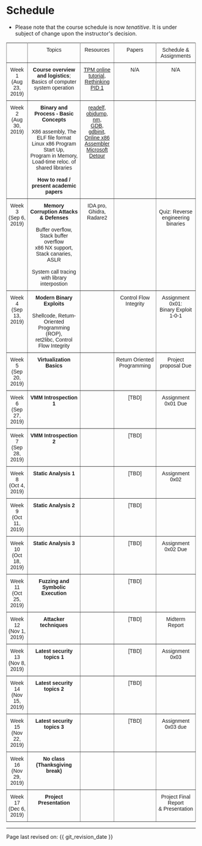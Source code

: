 # Schedule

* Please note that the course schedule is now *tenatitive*. It is under subject of
  change upon the instructor's decision.

<style type="text/css">
.tg  {border-collapse:collapse;border-spacing:0;}
.tg td{font-family:Arial, sans-serif;font-size:14px;padding:10px 5px;border-style:solid;border-width:1px;overflow:hidden;word-break:normal;border-color:black;}
.tg th{font-family:Arial, sans-serif;font-size:14px;font-weight:normal;padding:10px 5px;border-style:solid;border-width:1px;overflow:hidden;word-break:normal;border-color:black;}
.tg .tg-c3ow{border-color:inherit;text-align:center;vertical-align:top}
</style>
<table class="tg">
  <tr>
    <th class="tg-c3ow"></th>
    <th class="tg-c3ow">Topics</th>
    <th class="tg-c3ow">Resources</th>
    <th class="tg-c3ow">Papers</th>
    <th class="tg-c3ow">Schedule &amp; <br>Assignments<br></th>
  </tr>
  <tr>
    <td class="tg-c3ow">Week 1 <br>(Aug 23, 2019)</td>
    <td class="tg-c3ow"><span style="font-weight:bold">Course overview and logistics</span>; <br>Basics of computer system operation</td>
    <td class="tg-c3ow"><a href="https://tmp/">TPM online tutorial</a>, <br><a href="https://tmplink/">Rethinking PID 1</a></td>
    <td class="tg-c3ow">N/A</td>
    <td class="tg-c3ow">N/A</td>
  </tr>
  <tr>
    <td class="tg-c3ow">Week 2<br>(Aug 30, 2019)</td>
    <td class="tg-c3ow"><span style="font-weight:bold">Binary and Process - Basic Concepts</span><br><br>X86 assembly, The ELF file  format<br>Linux x86 Program Start Up, <br>Program in Memory,<br>Load-time reloc. of shared libraries<br><br><span style="font-weight:bold">How to read / present academic papers</span></td>
    <td class="tg-c3ow"><a href="http://readelf/">readelf</a>, <a href="http://objdump/">objdump</a>, <br><a href="http://todo/">nm</a>, <br><a href="http://gdb/">GDB</a>, <a href="http://gdbinit/">gdbinit</a>,<br><a href="https://defuse.ca/online-x86-assembler.htm">Online x86 Assembler</a><br><a href="https://github.com/microsoft/detours">Microsoft Detour</a></td>
    <td class="tg-c3ow"></td>
    <td class="tg-c3ow"></td>
  </tr>
  <tr>
    <td class="tg-c3ow">Week 3 <br>(Sep 6, 2019)</td>
    <td class="tg-c3ow"><span style="font-weight:bold">Memory Corruption Attacks &amp; Defenses</span><br><br>Buffer overflow, Stack buffer overflow<br>x86 NX support, Stack canaries, ASLR<br><br>System call tracing with library interpostion</td>
    <td class="tg-c3ow">IDA pro, Ghidra, <br>Radare2</td>
    <td class="tg-c3ow"></td>
    <td class="tg-c3ow"><br>Quiz: Reverse engineering <br>binaries</td>
  </tr>
  <tr>
    <td class="tg-c3ow">Week 4 <br>(Sep 13, 2019)</td>
    <td class="tg-c3ow"><span style="font-weight:bold">Modern Binary Exploits</span><br><br>Shellcode, Return-Oriented Programming (ROP), <br>ret2libc, Control Flow Integrity</td>
    <td class="tg-c3ow"></td>
    <td class="tg-c3ow">Control Flow Integrity</td>
    <td class="tg-c3ow">Assignment 0x01: <br>Binary Exploit 1-0-1</td>
  </tr>
  <tr>
    <td class="tg-c3ow">Week 5 <br>(Sep 20, 2019)</td>
    <td class="tg-c3ow"><span style="font-weight:bold">Virtualization Basics</span></td>
    <td class="tg-c3ow"></td>
    <td class="tg-c3ow">Return Oriented Programming</td>
    <td class="tg-c3ow">Project proposal Due</td>
  </tr>
  <tr>
    <td class="tg-c3ow">Week 6 <br>(Sep 27, 2019)</td>
    <td class="tg-c3ow"><span style="font-weight:bold">VMM Introspection 1</span></td>
    <td class="tg-c3ow"></td>
    <td class="tg-c3ow">[TBD]</td>
    <td class="tg-c3ow">Assignment 0x01 Due</td>
  </tr>
  <tr>
    <td class="tg-c3ow">Week 7 <br>(Sep 28, 2019)</td>
    <td class="tg-c3ow"><span style="font-weight:bold">VMM Introspection 2</span></td>
    <td class="tg-c3ow"></td>
    <td class="tg-c3ow">[TBD]</td>
    <td class="tg-c3ow"></td>
  </tr>
  <tr>
    <td class="tg-c3ow">Week 8 <br>(Oct 4, 2019)</td>
    <td class="tg-c3ow"><span style="font-weight:bold">Static Analysis 1</span></td>
    <td class="tg-c3ow"></td>
    <td class="tg-c3ow">[TBD]</td>
    <td class="tg-c3ow">Assignment 0x02</td>
  </tr>
  <tr>
    <td class="tg-c3ow">Week 9 <br>(Oct 11, 2019)</td>
    <td class="tg-c3ow"><span style="font-weight:bold">Static Analysis 2</span></td>
    <td class="tg-c3ow"></td>
    <td class="tg-c3ow">[TBD]</td>
    <td class="tg-c3ow"></td>
  </tr>
  <tr>
    <td class="tg-c3ow">Week 10 <br>(Oct 18, 2019)</td>
    <td class="tg-c3ow"><span style="font-weight:bold">Static Analysis 3</span></td>
    <td class="tg-c3ow"></td>
    <td class="tg-c3ow">[TBD]</td>
    <td class="tg-c3ow">Assignment 0x02 Due</td>
  </tr>
  <tr>
    <td class="tg-c3ow">Week 11 <br>(Oct 25, 2019)</td>
    <td class="tg-c3ow"><span style="font-weight:bold">Fuzzing and Symbolic Execution</span></td>
    <td class="tg-c3ow"></td>
    <td class="tg-c3ow">[TBD]</td>
    <td class="tg-c3ow"></td>
  </tr>
  <tr>
    <td class="tg-c3ow">Week 12 <br>(Nov 1, 2019)</td>
    <td class="tg-c3ow"><span style="font-weight:bold">Attacker techniques</span></td>
    <td class="tg-c3ow"></td>
    <td class="tg-c3ow">[TBD]</td>
    <td class="tg-c3ow">Midterm Report</td>
  </tr>
  <tr>
    <td class="tg-c3ow">Week 13 <br>(Nov 8, 2019)</td>
    <td class="tg-c3ow"><span style="font-weight:bold">Latest security topics 1</span></td>
    <td class="tg-c3ow"></td>
    <td class="tg-c3ow">[TBD]</td>
    <td class="tg-c3ow">Assignment 0x03</td>
  </tr>
  <tr>
    <td class="tg-c3ow">Week 14 <br>(Nov 15, 2019)</td>
    <td class="tg-c3ow"><span style="font-weight:bold">Latest security topics  2</span></td>
    <td class="tg-c3ow"></td>
    <td class="tg-c3ow">[TBD]</td>
    <td class="tg-c3ow"></td>
  </tr>
  <tr>
    <td class="tg-c3ow">Week 15<br>(Nov 22, 2019)</td>
    <td class="tg-c3ow"><span style="font-weight:bold">Latest security topics 3</span></td>
    <td class="tg-c3ow"></td>
    <td class="tg-c3ow">[TBD]</td>
    <td class="tg-c3ow">Assignment 0x03 due</td>
  </tr>
  <tr>
    <td class="tg-c3ow">Week 16<br>(Nov 29, 2019)</td>
    <td class="tg-c3ow"><span style="font-weight:bold">No class (Thanksgiving break)</span></td>
    <td class="tg-c3ow"></td>
    <td class="tg-c3ow"></td>
    <td class="tg-c3ow"></td>
  </tr>
  <tr>
    <td class="tg-c3ow">Week 17<br>(Dec 6, 2019)</td>
    <td class="tg-c3ow"><span style="font-weight:bold">Project Presentation</span></td>
    <td class="tg-c3ow"></td>
    <td class="tg-c3ow"></td>
    <td class="tg-c3ow">Project Final Report <br>&amp; Presentation</td>
  </tr>
</table>

----
Page last revised on: {{ git_revision_date }}